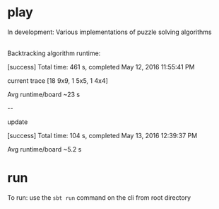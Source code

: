 # play
In development: Various implementations of puzzle solving algorithms<br><br>

Backtracking algorithm runtime:

[success] Total time: 461 s, completed May 12, 2016 11:55:41 PM

current trace [18 9x9, 1 5x5, 1 4x4]

Avg runtime/board ~23 s

--

update

[success] Total time: 104 s, completed May 13, 2016 12:39:37 PM

Avg runtime/board ~5.2 s

# run
To run: use the `sbt run` command on the cli from root directory
